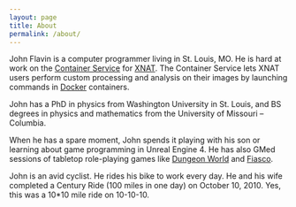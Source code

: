```yaml
---
layout: page
title: About
permalink: /about/
---
```


John Flavin is a computer programmer living in St. Louis, MO. He is hard at work on the [Container Service](https://github.com/nrgxnat/container-service) for [XNAT](https://xnat.org). The Container Service lets XNAT users perform custom processing and analysis on their images by launching commands in [Docker](https://www.docker.com/) containers.

John has a PhD in physics from Washington University in St. Louis, and BS degrees in physics and mathematics from the University of Missouri – Columbia.

When he has a spare moment, John spends it playing with his son or learning about game programming in Unreal Engine 4. He has also GMed sessions of tabletop role-playing games like [Dungeon World](http://dungeon-world.com/) and [Fiasco](http://bullypulpitgames.com/games/fiasco/).

John is an avid cyclist. He rides his bike to work every day. He and his wife completed a Century Ride (100 miles in one day) on October 10, 2010. Yes, this was a 10*10 mile ride on 10-10-10.
